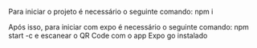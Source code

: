 Para iniciar o projeto é necessário o seguinte comando:
npm i

Após isso, para iniciar com expo é necessário o seguinte comando:
npm start -c e escanear o QR Code com o app Expo go instalado
